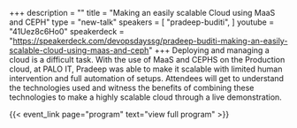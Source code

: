+++
description = ""
title = "Making an easily scalable Cloud using MaaS and CEPH"
type = "new-talk"
speakers = [
        "pradeep-buditi",
]
youtube = "41Uez8c6Ho0"
speakerdeck = "https://speakerdeck.com/devopsdayssg/pradeep-buditi-making-an-easily-scalable-cloud-using-maas-and-ceph"
+++
Deploying and managing a cloud is a difficult task. With the use of MaaS and CEPHS on the Production cloud, at PALO IT, Pradeep was able to make it scalable with limited human intervention and full
automation of setups. Attendees will get to understand the technologies used and witness the benefits of combining these technologies to make a highly scalable cloud through a live demonstration.

{{< event_link page="program" text="view full program" >}}